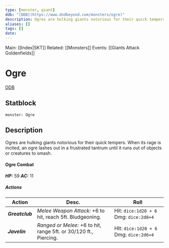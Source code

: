 ```yaml
---
type: [monster, giant]
ddb: "[DDB](https://www.dndbeyond.com/monsters/ogre)"
description: Ogres are hulking giants notorious for their quick tempers. When its rage is incited, an ogre lashes out in a frustrated tantrum until it runs out of objects or creatures to smash.
aliases: []
tags: []
date: 
---
```

Main: [[Index|SKT]]
Related: [[Monsters]]
Events: [[Giants Attack Goldenfields]]
# Ogre
[DDB](https://www.dndbeyond.com/monsters/ogre)
## Statblock
```statblock
monster: Ogre
```

## Description
Ogres are hulking giants notorious for their quick tempers. When its rage is incited, an ogre lashes out in a frustrated tantrum until it runs out of objects or creatures to smash.

#### Ogre Combat
***HP:*** 59 ***AC:*** 11
##### Actions
| Action         | Desc.                                                                      | Roll                                   |
| -------------- | -------------------------------------------------------------------------- | -------------------------------------- |
| ***Greatclub*** | *Melee Weapon Attack:* +6 to hit, reach 5ft. Bludgeoning.        | Hit: `dice:1d20 + 6` Dmg: `dice:2d8+4` |
| ***Javelin*** | *Ranged or Melee:* +6 to hit, range 5ft. or 30/120 ft., Piercing. | HIt: `dice:1d20 + 6` Dmg: `dice:2d6+4`                                       |
